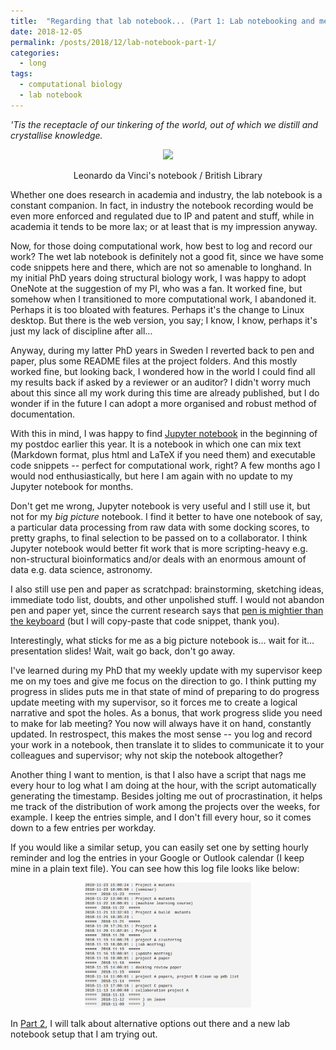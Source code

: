 ```yaml
---
title:  "Regarding that lab notebook... (Part 1: Lab notebooking and me)"
date: 2018-12-05
permalink: /posts/2018/12/lab-notebook-part-1/
categories: 
  - long
tags:
  - computational biology
  - lab notebook
---
```

*'Tis the receptacle of our tinkering of the world, out of which we distill and crystallise knowledge.*

<p align="center">
  <img src="https://www.bl.uk/britishlibrary/~/media/bl/global/highlights/sky%20arts/arundel_ms_263_f087r.jpg" height="200px"/>
</p>
<p align="center">
Leonardo da Vinci's notebook / British Library
</p>

Whether one does research in academia and industry, the lab notebook is a constant companion. In fact, in industry the notebook recording would be even more enforced and regulated due to IP and patent and stuff, while in academia it tends to be more lax; or at least that is my impression anyway.

Now, for those doing computational work, how best to log and record our work? The wet lab notebook is definitely not a good fit, since we have some code snippets here and there, which are not so amenable to longhand. In my initial PhD years doing structural biology work, I was happy to adopt OneNote at the suggestion of my PI, who was a fan. It worked fine, but somehow when I transitioned to more computational work, I abandoned it. Perhaps it is too bloated with features. Perhaps it's the change to Linux desktop. But there is the web version, you say; I know, I know, perhaps it's just my lack of discipline after all...

Anyway, during my latter PhD years in Sweden I reverted back to pen and paper, plus some README files at the project folders. And this mostly worked fine, but looking back, I wondered how in the world I could find all my results back if asked by a reviewer or an auditor? I didn't worry much about this since all my work during this time are already published, but I do wonder if in the future I can adopt a more organised and robust method of documentation.

With this in mind, I was happy to find [Jupyter notebook](http://jupyter.org/) in the beginning of my postdoc earlier this year. It is a notebook in which one can mix text (Markdown format, plus html and LaTeX if you need them) and executable code snippets -- perfect for computational work, right? A few months ago I would nod enthusiastically, but here I am again with no update to my Jupyter notebook for months. 

Don't get me wrong, Jupyter notebook is very useful and I still use it, but not for my *big picture* notebook. I find it better to have one notebook of say, a particular data processing from raw data with some docking scores, to pretty graphs, to final selection to be passed on to a collaborator. I think Jupyter notebook would better fit work that is more scripting-heavy e.g. non-structural bioinformatics and/or deals with an enormous amount of data e.g. data science, astronomy.

I also still use pen and paper as scratchpad: brainstorming, sketching ideas, immediate todo list, doubts, and other unpolished stuff. I would not abandon pen and paper yet, since the current research says that [pen is mightier than the keyboard](https://journals.sagepub.com/doi/abs/10.1177/0956797614524581) (but I will copy-paste that code snippet, thank you). 

Interestingly, what sticks for me as a big picture notebook is... wait for it... presentation slides! Wait, wait go back, don't go away. 

I've learned during my PhD that my weekly update with my supervisor keep me on my toes and give me focus on the direction to go. I think putting my progress in slides puts me in that state of mind of preparing to do progress update meeting with my supervisor, so it forces me to create a logical narrative and spot the holes. As a bonus, that work progress slide you need to make for lab meeting? You now will always have it on hand, constantly updated. In restrospect, this makes the most sense -- you log and record your work in a notebook, then translate it to slides to communicate it to your colleagues and supervisor; why not skip the notebook altogether?

Another thing I want to mention, is that I also have a script that nags me every hour to log what I am doing at the hour, with the script automatically generating the timestamp. Besides jolting me out of procrastination, it helps me track of the distribution of work among the projects over the weeks, for example. I keep the entries simple, and I don't fill every hour, so it comes down to a few entries per workday. 

If you would like a similar setup, you can easily set one by setting hourly reminder and log the entries in your Google or Outlook calendar (I keep mine in a plain text file). You can see how this log file looks like below:

<p align="center">
  <img src="/images/log.png" height="200px"/>
</p>

In [Part 2](/posts/2018/12/lab-notebook-part-2/), I will talk about alternative options out there and a new lab notebook setup that I am trying out.
